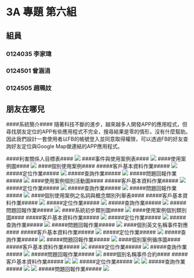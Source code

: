 # 3A 專題 第六組 #
## 組員 ##
### 0124035 李家瑋 ###
### 0124501 曾涵涓 ###
### 0124505 趙珮妏 ###
## 朋友在哪兒 ##
####系統簡介####
隨著科技不斷的進步，越來越多人開發APP的應用程式，但尋找朋友定位的APP有些應用程式不完全，搜尋結果是零的情形，沒有什麼幫助。
因此我們設計一套使用者以FB的帳號登入並同意取得權限，可以透過FB的好友查詢好友定位與Google Map做連結的APP應用程式。

####利害關係人目標表####
<img src=https://pbs.twimg.com/media/B1CkkWcCEAEB0JZ.jpg>
####事件與使用案例表####
<img src=https://pbs.twimg.com/media/B1CkkhNCIAE9Ve6.jpg>
####使用案例圖####
<img src=https://pbs.twimg.com/media/B0hQUVRCEAIXhkz.jpg>
####個別使用案例####
#####客戶基本資料作業#####
<img src=https://pbs.twimg.com/media/B1Cjy8tCEAEN6Fw.jpg>
#####定位作業#####
<img src=https://pbs.twimg.com/media/B1Cjy9NCYAEStwS.jpg>
#####查詢作業#####
<img src=https://pbs.twimg.com/media/B1CjzCICEAMDbAC.jpg>
#####問題回報作業#####
<img src=https://pbs.twimg.com/media/B1CjzCnCUAA_ixu.jpg>
####使用案例個別活動圖####
#####客戶基本資料作業#####
<img src=https://pbs.twimg.com/media/B0hQUgPCMAAPxHD.jpg>
#####定位作業#####
<img src=https://pbs.twimg.com/media/B0hQUgRCUAApdLQ.jpg>
#####查詢作業#####
<img src=https://pbs.twimg.com/media/B0hRTWGCEAATxRy.jpg:large>
#####問題回報作業#####
<img src=https://pbs.twimg.com/media/B1CpqW8CYAAxVBi.jpg>
####個別使用案例之名詞與概念類別列舉表####
#####客戶基本資料作業#####
<img src=https://pbs.twimg.com/media/B1Cj7JsCEAEsGFi.jpg>
#####定位作業#####
<img src=https://pbs.twimg.com/media/B1Cj7XaCYAAmwX4.jpg>
#####查詢作業#####
<img src=https://pbs.twimg.com/media/B1Cj7UyCMAAe1bO.jpg>
#####問題回報作業#####
<img src=https://pbs.twimg.com/media/B1CpqLzCAAAZzv2.jpg>
####系統初步類別圖####
<img src="https://pbs.twimg.com/media/B1E94rBCEAAva7S.jpg:large">
####使用案例個別類別圖####
#####客戶基本資料作業#####
<img src=https://pbs.twimg.com/media/B1CkMRtCcAAZSRF.jpg>
#####定位作業#####
<img src=https://pbs.twimg.com/media/B1CkMiuCcAAImmf.jpg>
#####查詢作業#####
<img src=https://pbs.twimg.com/media/B1CkMoWCcAAPtHJ.jpg>
#####問題回報作業#####
<img src=https://pbs.twimg.com/media/B1E7xhcCYAA-iZQ.jpg>
####個別英文名稱事件對應####
#####客戶基本資料作業#####
<img src=https://pbs.twimg.com/media/B1CkDP4CIAEBxMX.jpg>
#####定位作業#####
<img src=https://pbs.twimg.com/media/B1CkDi0CcAATLZP.jpg>
#####查詢作業#####
<img src=https://pbs.twimg.com/media/B1CkDoaCQAESdnC.jpg>
#####問題回報作業#####
<img src=https://pbs.twimg.com/media/B1CkDoHCQAAJCST.jpg>
####個別案例循序圖####
#####客戶基本資料作業#####
<img src=https://images.plurk.com/HSC6a110j5S3302ILCLbD.jpg>
#####定位作業#####
<img src=https://images.plurk.com/2QI3vTdsEceJT1EQuDIc2r.jpg>
#####查詢作業#####
<img src=https://images.plurk.com/2gl1qZkwKlSlkYHbmKZtIa.jpg>
#####問題回報作業#####
<img src=https://images.plurk.com/4qX770vRPKBsQ2y0cBS2WC.jpg>
####個別名稱事件合約####
#####客戶基本資料作業#####
<img src=https://pbs.twimg.com/media/B1CkgU9CMAAA_jv.jpg>
<img src=https://pbs.twimg.com/media/B1CkgntCMAI5bn_.jpg>
#####定位作業#####
<img src=https://pbs.twimg.com/media/B1Ckgn1CMAEy__V.jpg>
<img src=https://pbs.twimg.com/media/B1CkgntCUAI9OYv.jpg>
#####查詢作業#####
<img src=https://pbs.twimg.com/media/B1CkZBvCYAAri5i.jpg>
<img src=https://pbs.twimg.com/media/B1CkY_GCcAAzKAi.jpg>
#####問題回報作業#####
<img src=https://pbs.twimg.com/media/B1CkZBuCcAQp2Td.jpg>
